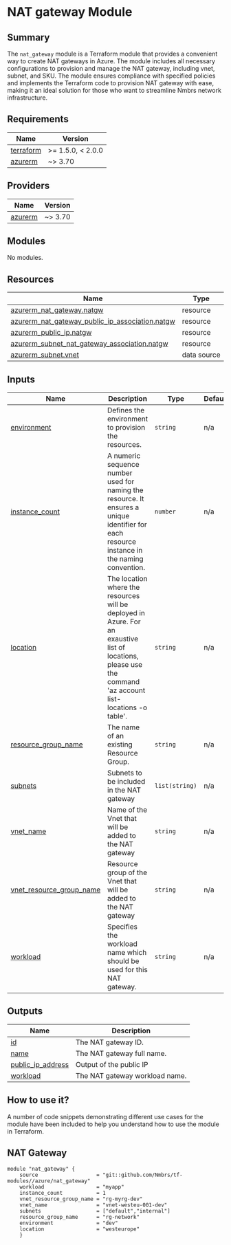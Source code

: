 # NAT gateway Module 

## Summary 

The `nat_gateway` module is a Terraform module that provides a convenient way to create NAT gateways in Azure. The module includes all necessary configurations to provision and manage the NAT gateway, including vnet, subnet, and SKU. The module ensures compliance with specified policies and implements the Terraform code to provision NAT gateway with ease, making it an ideal solution for those who want to streamline Nmbrs network infrastructure.

## Requirements

| Name | Version |
|------|---------|
| <a name="requirement_terraform"></a> [terraform](#requirement\_terraform) | >= 1.5.0, < 2.0.0 |
| <a name="requirement_azurerm"></a> [azurerm](#requirement\_azurerm) | ~> 3.70 |

## Providers

| Name | Version |
|------|---------|
| <a name="provider_azurerm"></a> [azurerm](#provider\_azurerm) | ~> 3.70 |

## Modules

No modules.

## Resources

| Name | Type |
|------|------|
| [azurerm_nat_gateway.natgw](https://registry.terraform.io/providers/hashicorp/azurerm/latest/docs/resources/nat_gateway) | resource |
| [azurerm_nat_gateway_public_ip_association.natgw](https://registry.terraform.io/providers/hashicorp/azurerm/latest/docs/resources/nat_gateway_public_ip_association) | resource |
| [azurerm_public_ip.natgw](https://registry.terraform.io/providers/hashicorp/azurerm/latest/docs/resources/public_ip) | resource |
| [azurerm_subnet_nat_gateway_association.natgw](https://registry.terraform.io/providers/hashicorp/azurerm/latest/docs/resources/subnet_nat_gateway_association) | resource |
| [azurerm_subnet.vnet](https://registry.terraform.io/providers/hashicorp/azurerm/latest/docs/data-sources/subnet) | data source |

## Inputs

| Name | Description | Type | Default | Required |
|------|-------------|------|---------|:--------:|
| <a name="input_environment"></a> [environment](#input\_environment) | Defines the environment to provision the resources. | `string` | n/a | yes |
| <a name="input_instance_count"></a> [instance\_count](#input\_instance\_count) | A numeric sequence number used for naming the resource. It ensures a unique identifier for each resource instance in the naming convention. | `number` | n/a | yes |
| <a name="input_location"></a> [location](#input\_location) | The location where the resources will be deployed in Azure. For an exaustive list of locations, please use the command 'az account list-locations -o table'. | `string` | n/a | yes |
| <a name="input_resource_group_name"></a> [resource\_group\_name](#input\_resource\_group\_name) | The name of an existing Resource Group. | `string` | n/a | yes |
| <a name="input_subnets"></a> [subnets](#input\_subnets) | Subnets to be included in the NAT gateway | `list(string)` | n/a | yes |
| <a name="input_vnet_name"></a> [vnet\_name](#input\_vnet\_name) | Name of the Vnet that will be added to the NAT gateway | `string` | n/a | yes |
| <a name="input_vnet_resource_group_name"></a> [vnet\_resource\_group\_name](#input\_vnet\_resource\_group\_name) | Resource group of the Vnet that will be added to the NAT gateway | `string` | n/a | yes |
| <a name="input_workload"></a> [workload](#input\_workload) | Specifies the workload name which should be used for this NAT gateway. | `string` | n/a | yes |

## Outputs

| Name | Description |
|------|-------------|
| <a name="output_id"></a> [id](#output\_id) | The NAT gateway  ID. |
| <a name="output_name"></a> [name](#output\_name) | The NAT gateway full name. |
| <a name="output_public_ip_address"></a> [public\_ip\_address](#output\_public\_ip\_address) | Output of the public IP |
| <a name="output_workload"></a> [workload](#output\_workload) | The NAT gateway workload name. |

## How to use it? 

A number of code snippets demonstrating different use cases for the module have been included to help you understand how to use the module in Terraform. 

## NAT Gateway 

```hcl 
module "nat_gateway" { 
    source                   = "git::github.com/Nmbrs/tf-modules//azure/nat_gateway"
    workload                 = "myapp"
    instance_count           = 1
    vnet_resource_group_name = "rg-myrg-dev"
    vnet_name                = "vnet-westeu-001-dev"
    subnets                  = ["default","internal"]
    resource_group_name      = "rg-network"
    environment              = "dev"
    location                 = "westeurope"
    } 
```
